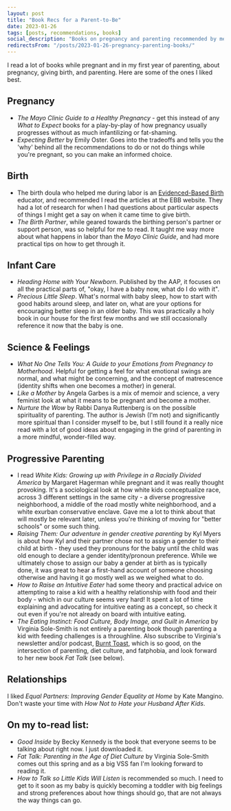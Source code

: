 ```yaml
---
layout: post
title: "Book Recs for a Parent-to-Be"
date: 2023-01-26
tags: [posts, recommendations, books]
social_description: "Books on pregnancy and parenting recommended by me"
redirectsFrom: "/posts/2023-01-26-pregnancy-parenting-books/"
---
```


I read a lot of books while pregnant and in my first year of parenting, about pregnancy, giving birth, and parenting. Here are some of the ones I liked best. 

## Pregnancy 
- _The Mayo Clinic Guide to a Healthy Pregnancy_ - get this instead of any _What to Expect_ books for a play-by-play of how pregnancy usually progresses without as much infantilizing or fat-shaming.
- _Expecting Better_ by Emily Oster. Goes into the tradeoffs and tells you the 'why' behind all the recommendations to do or not do things while you're pregnant, so you can make an informed choice. 

## Birth
- The birth doula who helped me during labor is an [Evidenced-Based Birth](https://evidencebasedbirth.com/category/signature-articles) educator, and recommended I read the articles at the EBB website. They had a lot of research for when I had questions about particular aspects of things I might get a say on when it came time to give birth. 
- _The Birth Partner_, while geared towards the birthing person's partner or support person, was so helpful for me to read. It taught me way more about what happens in labor than the _Mayo Clinic Guide_, and had more practical tips on how to get through it.

## Infant Care
- _Heading Home with Your Newborn_. Published by the AAP, it focuses on all the practical parts of, "okay, I have a baby now, what do I do with it". 
- _Precious Little Sleep_. What's normal with baby sleep, how to start with good habits around sleep, and later on, what are your options for encouraging better sleep in an older baby. This was practically a holy book in our house for the first few months and we still occasionally reference it now that the baby is one.

## Science & Feelings
- _What No One Tells You: A Guide to your Emotions from Pregnancy to Motherhood_. Helpful for getting a feel for what emotional swings are normal, and what might be concerning, and the concept of matrescence (identity shifts when one becomes a mother) in general. 
- _Like a Mother_ by Angela Garbes is a mix of memoir and science, a very feminist look at what it means to be pregnant and become a mother.
- _Nurture the Wow_ by Rabbi Danya Ruttenberg is on the possible spirituality of parenting. The author is Jewish (I'm not) and significantly more spiritual than I consider myself to be, but I still found it a really nice read with a lot of good ideas about engaging in the grind of parenting in a more mindful, wonder-filled way. 

## Progressive Parenting
- I read _White Kids: Growing up with Privilege in a Racially Divided America_ by Margaret Hagerman while pregnant and it was really thought provoking. It's a sociological look at how white kids conceptualize race, across 3 different settings in the same city - a diverse progressive neighborhood, a middle of the road mostly white neighborhood, and a white exurban conservative enclave. Gave me a lot to think about that will mostly be relevant later, unless you're thinking of moving for "better schools" or some such thing.
- _Raising Them: Our adventure in gender creative parenting_ by Kyl Myers is about how Kyl and their partner chose not to assign a gender to their child at birth - they used they pronouns for the baby until the child was old enough to declare a gender identity/pronoun preference. While we ultimately chose to assign our baby a gender at birth as is typically done, it was great to hear a first-hand account of someone choosing otherwise and having it go mostly well as we weighed what to do. 
- _How to Raise an Intuitive Eater_ had some theory and practical advice on attempting to raise a kid with a healthy relationship with food and their body - which in our culture seems very hard! It spent a lot of time explaining and advocating for intuitive eating as a concept, so check it out even if you're not already on board with intuitive eating.
- _The Eating Instinct: Food Culture, Body Image, and Guilt in America_ by Virginia Sole-Smith is not entirely a parenting book though parenting a kid with feeding challenges is a throughline. Also subscribe to Virginia's newsletter and/or podcast, [Burnt Toast](https://virginiasolesmith.substack.com/), which is so good, on the intersection of parenting, diet culture, and fatphobia, and look forward to her new book _Fat Talk_ (see below).

## Relationships
I liked _Equal Partners: Improving Gender Equality at Home_ by Kate Mangino. Don't waste your time with _How Not to Hate your Husband After Kids_. 

## On my to-read list: 
- _Good Inside_ by Becky Kennedy is the book that everyone seems to be talking about right now. I just downloaded it. 
- _Fat Talk: Parenting in the Age of Diet Culture_ by Virginia Sole-Smith comes out this spring and as a big VSS fan I'm looking forward to reading it. 
- _How to Talk so Little Kids Will Listen_ is recommended so much. I need to get to it soon as my baby is quickly becoming a toddler with big feelings and strong preferences about how things should go, that are not always the way things can go. 